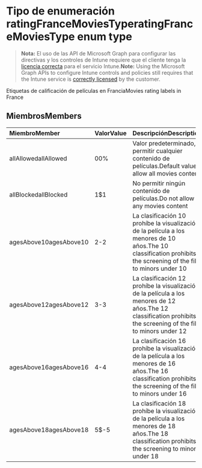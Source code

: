 # <a name="ratingfrancemoviestype-enum-type"></a><span data-ttu-id="28f1b-101">Tipo de enumeración ratingFranceMoviesType</span><span class="sxs-lookup"><span data-stu-id="28f1b-101">ratingFranceMoviesType enum type</span></span>

> <span data-ttu-id="28f1b-102">**Nota:** El uso de las API de Microsoft Graph para configurar las directivas y los controles de Intune requiere que el cliente tenga la [licencia correcta](https://go.microsoft.com/fwlink/?linkid=839381) para el servicio Intune.</span><span class="sxs-lookup"><span data-stu-id="28f1b-102">**Note:** Using the Microsoft Graph APIs to configure Intune controls and policies still requires that the Intune service is [correctly licensed](https://go.microsoft.com/fwlink/?linkid=839381) by the customer.</span></span>

<span data-ttu-id="28f1b-103">Etiquetas de calificación de películas en Francia</span><span class="sxs-lookup"><span data-stu-id="28f1b-103">Movies rating labels in France</span></span>
## <a name="members"></a><span data-ttu-id="28f1b-104">Miembros</span><span class="sxs-lookup"><span data-stu-id="28f1b-104">Members</span></span>
|<span data-ttu-id="28f1b-105">Miembro</span><span class="sxs-lookup"><span data-stu-id="28f1b-105">Member</span></span>|<span data-ttu-id="28f1b-106">Valor</span><span class="sxs-lookup"><span data-stu-id="28f1b-106">Value</span></span>|<span data-ttu-id="28f1b-107">Descripción</span><span class="sxs-lookup"><span data-stu-id="28f1b-107">Description</span></span>|
|:---|:---|:---|
|<span data-ttu-id="28f1b-108">allAllowed</span><span class="sxs-lookup"><span data-stu-id="28f1b-108">allAllowed</span></span>|<span data-ttu-id="28f1b-109">0</span><span class="sxs-lookup"><span data-stu-id="28f1b-109">0%</span></span>|<span data-ttu-id="28f1b-110">Valor predeterminado, permitir cualquier contenido de películas.</span><span class="sxs-lookup"><span data-stu-id="28f1b-110">Default value, allow all movies content</span></span>|
|<span data-ttu-id="28f1b-111">allBlocked</span><span class="sxs-lookup"><span data-stu-id="28f1b-111">allBlocked</span></span>|<span data-ttu-id="28f1b-112">1</span><span class="sxs-lookup"><span data-stu-id="28f1b-112">$1</span></span>|<span data-ttu-id="28f1b-113">No permitir ningún contenido de películas.</span><span class="sxs-lookup"><span data-stu-id="28f1b-113">Do not allow any movies content</span></span>|
|<span data-ttu-id="28f1b-114">agesAbove10</span><span class="sxs-lookup"><span data-stu-id="28f1b-114">agesAbove10</span></span>|<span data-ttu-id="28f1b-115">2</span><span class="sxs-lookup"><span data-stu-id="28f1b-115">-2</span></span>|<span data-ttu-id="28f1b-116">La clasificación 10 prohíbe la visualización de la película a los menores de 10 años.</span><span class="sxs-lookup"><span data-stu-id="28f1b-116">The 10 classification prohibits the screening of the film to minors under 10</span></span>|
|<span data-ttu-id="28f1b-117">agesAbove12</span><span class="sxs-lookup"><span data-stu-id="28f1b-117">agesAbove12</span></span>|<span data-ttu-id="28f1b-118">3</span><span class="sxs-lookup"><span data-stu-id="28f1b-118">-3</span></span>|<span data-ttu-id="28f1b-119">La clasificación 12 prohíbe la visualización de la película a los menores de 12 años.</span><span class="sxs-lookup"><span data-stu-id="28f1b-119">The 12 classification prohibits the screening of the film to minors under 12</span></span>|
|<span data-ttu-id="28f1b-120">agesAbove16</span><span class="sxs-lookup"><span data-stu-id="28f1b-120">agesAbove16</span></span>|<span data-ttu-id="28f1b-121">4</span><span class="sxs-lookup"><span data-stu-id="28f1b-121">-4</span></span>|<span data-ttu-id="28f1b-122">La clasificación 16 prohíbe la visualización de la película a los menores de 16 años.</span><span class="sxs-lookup"><span data-stu-id="28f1b-122">The 16 classification prohibits the screening of the film to minors under 16</span></span>|
|<span data-ttu-id="28f1b-123">agesAbove18</span><span class="sxs-lookup"><span data-stu-id="28f1b-123">agesAbove18</span></span>|<span data-ttu-id="28f1b-124">5</span><span class="sxs-lookup"><span data-stu-id="28f1b-124">$-5</span></span>|<span data-ttu-id="28f1b-125">La clasificación 18 prohíbe la visualización de la película a los menores de 18 años.</span><span class="sxs-lookup"><span data-stu-id="28f1b-125">The 18 classification prohibits the screening to minors under 18</span></span>|



